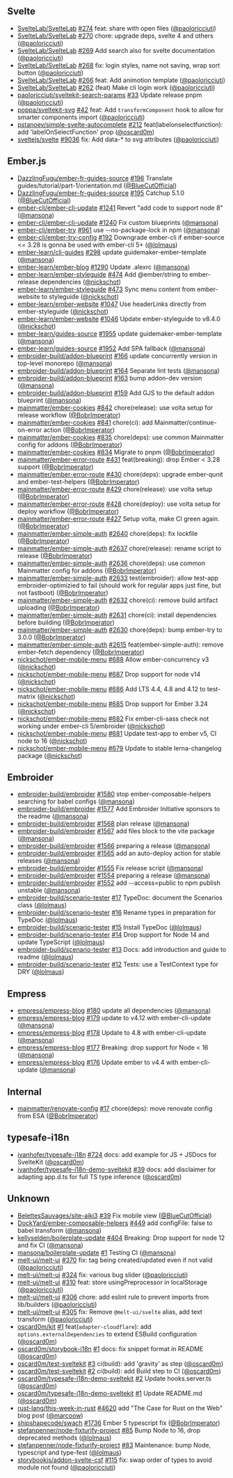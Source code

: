 ## Svelte

- [SvelteLab/SvelteLab] [#274](https://github.com/SvelteLab/SvelteLab/pull/274) feat: share with open files ([@paoloricciuti])
- [SvelteLab/SvelteLab] [#270](https://github.com/SvelteLab/SvelteLab/pull/270) chore: upgrade deps, svelte 4 and others ([@paoloricciuti])
- [SvelteLab/SvelteLab] [#269](https://github.com/SvelteLab/SvelteLab/pull/269) Add search also for svelte documentation ([@paoloricciuti])
- [SvelteLab/SvelteLab] [#268](https://github.com/SvelteLab/SvelteLab/pull/268) fix: login styles, name not saving, wrap sort button ([@paoloricciuti])
- [SvelteLab/SvelteLab] [#266](https://github.com/SvelteLab/SvelteLab/pull/266) feat: Add animotion template ([@paoloricciuti])
- [SvelteLab/SvelteLab] [#262](https://github.com/SvelteLab/SvelteLab/pull/262) (feat) Make cli login work ([@paoloricciuti])
- [paoloricciuti/sveltekit-search-params] [#33](https://github.com/paoloricciuti/sveltekit-search-params/pull/33) Update release pnpm ([@paoloricciuti])
- [poppa/sveltekit-svg] [#42](https://github.com/poppa/sveltekit-svg/pull/42) feat: Add `transformComponent` hook to allow for smarter components import ([@paoloricciuti])
- [pstanoev/simple-svelte-autocomplete] [#212](https://github.com/pstanoev/simple-svelte-autocomplete/pull/212) feat(labelonselectfunction): add 'labelOnSelectFunction' prop ([@oscard0m])
- [sveltejs/svelte] [#9036](https://github.com/sveltejs/svelte/pull/9036) fix: Add data-* to svg attributes ([@paoloricciuti])

## Ember.js

- [DazzlingFugu/ember-fr-guides-source] [#196](https://github.com/DazzlingFugu/ember-fr-guides-source/pull/196) Translate guides/tutorial/part-1/orientation.md ([@BlueCutOfficial])
- [DazzlingFugu/ember-fr-guides-source] [#195](https://github.com/DazzlingFugu/ember-fr-guides-source/pull/195) Catchup 5.1.0 ([@BlueCutOfficial])
- [ember-cli/ember-cli-update] [#1241](https://github.com/ember-cli/ember-cli-update/pull/1241) Revert "add code to support node 8" ([@mansona])
- [ember-cli/ember-cli-update] [#1240](https://github.com/ember-cli/ember-cli-update/pull/1240) Fix custom blueprints ([@mansona])
- [ember-cli/ember-try] [#961](https://github.com/ember-cli/ember-try/pull/961) use --no-package-lock in npm ([@mansona])
- [ember-cli/ember-try-config] [#192](https://github.com/ember-cli/ember-try-config/pull/192) Downgrade ember-cli if ember-source <= 3.28 is gonna be used with ember-cli 5+ ([@lolmaus])
- [ember-learn/cli-guides] [#298](https://github.com/ember-learn/cli-guides/pull/298) update guidemaker-ember-template ([@mansona])
- [ember-learn/ember-blog] [#1290](https://github.com/ember-learn/ember-blog/pull/1290) Update .alexrc ([@mansona])
- [ember-learn/ember-styleguide] [#474](https://github.com/ember-learn/ember-styleguide/pull/474) Add @ember/string to ember-release dependencies ([@nickschot])
- [ember-learn/ember-styleguide] [#473](https://github.com/ember-learn/ember-styleguide/pull/473) Sync menu content from ember-website to styleguide ([@nickschot])
- [ember-learn/ember-website] [#1047](https://github.com/ember-learn/ember-website/pull/1047) Use headerLinks directly from ember-styleguide ([@nickschot])
- [ember-learn/ember-website] [#1046](https://github.com/ember-learn/ember-website/pull/1046) Update ember-styleguide to v8.4.0 ([@nickschot])
- [ember-learn/guides-source] [#1955](https://github.com/ember-learn/guides-source/pull/1955) update guidemaker-ember-template ([@mansona])
- [ember-learn/guides-source] [#1952](https://github.com/ember-learn/guides-source/pull/1952) Add SPA fallback ([@mansona])
- [embroider-build/addon-blueprint] [#166](https://github.com/embroider-build/addon-blueprint/pull/166) update concurrently version in top-level monorepo ([@mansona])
- [embroider-build/addon-blueprint] [#164](https://github.com/embroider-build/addon-blueprint/pull/164) Separate lint tests ([@mansona])
- [embroider-build/addon-blueprint] [#163](https://github.com/embroider-build/addon-blueprint/pull/163) bump addon-dev version ([@mansona])
- [embroider-build/addon-blueprint] [#159](https://github.com/embroider-build/addon-blueprint/pull/159) Add GJS to the default addon blueprint ([@mansona])
- [mainmatter/ember-cookies] [#842](https://github.com/mainmatter/ember-cookies/pull/842) chore(release): use volta setup for release workflow ([@BobrImperator])
- [mainmatter/ember-cookies] [#841](https://github.com/mainmatter/ember-cookies/pull/841) chore(ci): add Mainmatter/continue-on-error action ([@BobrImperator])
- [mainmatter/ember-cookies] [#835](https://github.com/mainmatter/ember-cookies/pull/835) chore(deps): use common Mainmatter config for addons ([@BobrImperator])
- [mainmatter/ember-cookies] [#834](https://github.com/mainmatter/ember-cookies/pull/834) Migrate to pnpm ([@BobrImperator])
- [mainmatter/ember-error-route] [#431](https://github.com/mainmatter/ember-error-route/pull/431) feat(breaking): drop Ember < 3.28 support ([@BobrImperator])
- [mainmatter/ember-error-route] [#430](https://github.com/mainmatter/ember-error-route/pull/430) chore(deps): upgrade ember-qunit and ember-test-helpers ([@BobrImperator])
- [mainmatter/ember-error-route] [#429](https://github.com/mainmatter/ember-error-route/pull/429) chore(release): use volta setup ([@BobrImperator])
- [mainmatter/ember-error-route] [#428](https://github.com/mainmatter/ember-error-route/pull/428) chore(deploy): use volta setup for deploy workflow ([@BobrImperator])
- [mainmatter/ember-error-route] [#427](https://github.com/mainmatter/ember-error-route/pull/427) Setup volta, make CI green again. ([@BobrImperator])
- [mainmatter/ember-simple-auth] [#2640](https://github.com/mainmatter/ember-simple-auth/pull/2640) chore(deps): fix lockfile ([@BobrImperator])
- [mainmatter/ember-simple-auth] [#2637](https://github.com/mainmatter/ember-simple-auth/pull/2637) chore(release): rename script to release ([@BobrImperator])
- [mainmatter/ember-simple-auth] [#2636](https://github.com/mainmatter/ember-simple-auth/pull/2636) chore(deps): use common Mainmatter config for addons ([@BobrImperator])
- [mainmatter/ember-simple-auth] [#2633](https://github.com/mainmatter/ember-simple-auth/pull/2633) test(embroider): allow test-app embroider-optimizied to fail (should work for regular apps just fine, but not fastboot) ([@BobrImperator])
- [mainmatter/ember-simple-auth] [#2632](https://github.com/mainmatter/ember-simple-auth/pull/2632) chore(ci): remove build artifact uploading ([@BobrImperator])
- [mainmatter/ember-simple-auth] [#2631](https://github.com/mainmatter/ember-simple-auth/pull/2631) chore(ci): install dependencies before building ([@BobrImperator])
- [mainmatter/ember-simple-auth] [#2630](https://github.com/mainmatter/ember-simple-auth/pull/2630) chore(deps): bump ember-try to 3.0.0 ([@BobrImperator])
- [mainmatter/ember-simple-auth] [#2615](https://github.com/mainmatter/ember-simple-auth/pull/2615) feat(ember-simple-auth): remove ember-fetch dependency ([@BobrImperator])
- [nickschot/ember-mobile-menu] [#688](https://github.com/nickschot/ember-mobile-menu/pull/688) Allow ember-concurrency v3 ([@nickschot])
- [nickschot/ember-mobile-menu] [#687](https://github.com/nickschot/ember-mobile-menu/pull/687) Drop support for node v14 ([@nickschot])
- [nickschot/ember-mobile-menu] [#686](https://github.com/nickschot/ember-mobile-menu/pull/686) Add LTS 4.4, 4.8 and 4.12 to test-matrix ([@nickschot])
- [nickschot/ember-mobile-menu] [#685](https://github.com/nickschot/ember-mobile-menu/pull/685) Drop support for Ember 3.24 ([@nickschot])
- [nickschot/ember-mobile-menu] [#682](https://github.com/nickschot/ember-mobile-menu/pull/682) Fix ember-cli-sass check not working under ember-cli 5/embroider ([@nickschot])
- [nickschot/ember-mobile-menu] [#681](https://github.com/nickschot/ember-mobile-menu/pull/681) Update test-app to ember v5, CI node to 16 ([@nickschot])
- [nickschot/ember-mobile-menu] [#679](https://github.com/nickschot/ember-mobile-menu/pull/679) Update to stable lerna-changelog package ([@nickschot])

## Embroider

- [embroider-build/embroider] [#1580](https://github.com/embroider-build/embroider/pull/1580) stop ember-composable-helpers searching for babel configs ([@mansona])
- [embroider-build/embroider] [#1577](https://github.com/embroider-build/embroider/pull/1577) Add Embroider Initiative sponsors to the readme ([@mansona])
- [embroider-build/embroider] [#1568](https://github.com/embroider-build/embroider/pull/1568) plan release ([@mansona])
- [embroider-build/embroider] [#1567](https://github.com/embroider-build/embroider/pull/1567) add files block to the vite package ([@mansona])
- [embroider-build/embroider] [#1566](https://github.com/embroider-build/embroider/pull/1566) preparing a release ([@mansona])
- [embroider-build/embroider] [#1565](https://github.com/embroider-build/embroider/pull/1565) add an auto-deploy action for stable releases ([@mansona])
- [embroider-build/embroider] [#1555](https://github.com/embroider-build/embroider/pull/1555) Fix release script ([@mansona])
- [embroider-build/embroider] [#1554](https://github.com/embroider-build/embroider/pull/1554) preparing a release ([@mansona])
- [embroider-build/embroider] [#1552](https://github.com/embroider-build/embroider/pull/1552) add --access=public to npm publish unstable ([@mansona])
- [embroider-build/scenario-tester] [#17](https://github.com/embroider-build/scenario-tester/pull/17) TypeDoc: document the Scenarios class ([@lolmaus])
- [embroider-build/scenario-tester] [#16](https://github.com/embroider-build/scenario-tester/pull/16) Rename types in preparation for TypeDoc ([@lolmaus])
- [embroider-build/scenario-tester] [#15](https://github.com/embroider-build/scenario-tester/pull/15) Install TypeDoc ([@lolmaus])
- [embroider-build/scenario-tester] [#14](https://github.com/embroider-build/scenario-tester/pull/14) Drop support for Node 14 and update TypeScript ([@lolmaus])
- [embroider-build/scenario-tester] [#13](https://github.com/embroider-build/scenario-tester/pull/13) Docs: add introduction and guide to readme ([@lolmaus])
- [embroider-build/scenario-tester] [#12](https://github.com/embroider-build/scenario-tester/pull/12) Tests: use a TestContext type for DRY ([@lolmaus])

## Empress

- [empress/empress-blog] [#180](https://github.com/empress/empress-blog/pull/180) update all dependencies ([@mansona])
- [empress/empress-blog] [#179](https://github.com/empress/empress-blog/pull/179) update to v4.12 with ember-cli-update ([@mansona])
- [empress/empress-blog] [#178](https://github.com/empress/empress-blog/pull/178) Update to 4.8 with ember-cli-update ([@mansona])
- [empress/empress-blog] [#177](https://github.com/empress/empress-blog/pull/177) Breaking: drop support for Node < 16 ([@mansona])
- [empress/empress-blog] [#176](https://github.com/empress/empress-blog/pull/176) Update ember to v4.4 with ember-cli-update ([@mansona])

## Internal

- [mainmatter/renovate-config] [#17](https://github.com/mainmatter/renovate-config/pull/17) chore(deps): move renovate config from ESA ([@BobrImperator])

## typesafe-i18n

- [ivanhofer/typesafe-i18n] [#724](https://github.com/ivanhofer/typesafe-i18n/pull/724) docs: add example for JS + JSDocs for SvelteKit ([@oscard0m])
- [ivanhofer/typesafe-i18n-demo-sveltekit] [#39](https://github.com/ivanhofer/typesafe-i18n-demo-sveltekit/pull/39) docs: add disclaimer for adapting app.d.ts for full TS type inference ([@oscard0m])

## Unknown

- [BelettesSauvages/site-aiki3] [#39](https://github.com/BelettesSauvages/site-aiki3/pull/39) Fix mobile view ([@BlueCutOfficial])
- [DockYard/ember-composable-helpers] [#449](https://github.com/DockYard/ember-composable-helpers/pull/449) add configFile: false to babel transform ([@mansona])
- [kellyselden/boilerplate-update] [#404](https://github.com/kellyselden/boilerplate-update/pull/404) Breaking: Drop support for node 12 and fix CI ([@mansona])
- [mansona/boilerplate-update] [#1](https://github.com/mansona/boilerplate-update/pull/1) Testing CI ([@mansona])
- [melt-ui/melt-ui] [#370](https://github.com/melt-ui/melt-ui/pull/370) fix: tag being created/updated even if not valid ([@paoloricciuti])
- [melt-ui/melt-ui] [#324](https://github.com/melt-ui/melt-ui/pull/324) fix: various bug slider ([@paoloricciuti])
- [melt-ui/melt-ui] [#310](https://github.com/melt-ui/melt-ui/pull/310) feat: store usingPreprocessor in localStorage ([@paoloricciuti])
- [melt-ui/melt-ui] [#306](https://github.com/melt-ui/melt-ui/pull/306) chore: add eslint rule to prevent imports from lib/builders ([@paoloricciuti])
- [melt-ui/melt-ui] [#305](https://github.com/melt-ui/melt-ui/pull/305) fix: Remove `@melt-ui/svelte` alias, add text transform ([@paoloricciuti])
- [oscard0m/kit] [#1](https://github.com/oscard0m/kit/pull/1) feat(`adapter-cloudflare`): add `options.externalDependencies` to extend ESBuild configuration ([@oscard0m])
- [oscard0m/storybook-i18n] [#1](https://github.com/oscard0m/storybook-i18n/pull/1) docs: fix snippet format in README ([@oscard0m])
- [oscard0m/test-sveltekit] [#3](https://github.com/oscard0m/test-sveltekit/pull/3) ci(build): add 'gravity' as step ([@oscard0m])
- [oscard0m/test-sveltekit] [#2](https://github.com/oscard0m/test-sveltekit/pull/2) ci(build): add Build step to CI ([@oscard0m])
- [oscard0m/typesafe-i18n-demo-sveltekit] [#2](https://github.com/oscard0m/typesafe-i18n-demo-sveltekit/pull/2) Update hooks.server.ts ([@oscard0m])
- [oscard0m/typesafe-i18n-demo-sveltekit] [#1](https://github.com/oscard0m/typesafe-i18n-demo-sveltekit/pull/1) Update README.md ([@oscard0m])
- [rust-lang/this-week-in-rust] [#4620](https://github.com/rust-lang/this-week-in-rust/pull/4620) add "The Case for Rust on the Web" blog post ([@marcoow])
- [shipshapecode/swach] [#1736](https://github.com/shipshapecode/swach/pull/1736) Ember 5 typescript fix ([@BobrImperator])
- [stefanpenner/node-fixturify-project] [#85](https://github.com/stefanpenner/node-fixturify-project/pull/85) Bump Node to 16, drop deprecated methods ([@lolmaus])
- [stefanpenner/node-fixturify-project] [#83](https://github.com/stefanpenner/node-fixturify-project/pull/83) Maintenance: bump Node, typescript and type-fest ([@lolmaus])
- [storybookjs/addon-svelte-csf] [#115](https://github.com/storybookjs/addon-svelte-csf/pull/115) fix: swap order of types to avoid module not found ([@paoloricciuti])

[@BlueCutOfficial]: https://github.com/BlueCutOfficial
[@BobrImperator]: https://github.com/BobrImperator
[@lolmaus]: https://github.com/lolmaus
[@mansona]: https://github.com/mansona
[@marcoow]: https://github.com/marcoow
[@nickschot]: https://github.com/nickschot
[@oscard0m]: https://github.com/oscard0m
[@paoloricciuti]: https://github.com/paoloricciuti
[BelettesSauvages/site-aiki3]: https://github.com/BelettesSauvages/site-aiki3
[DazzlingFugu/ember-fr-guides-source]: https://github.com/DazzlingFugu/ember-fr-guides-source
[DockYard/ember-composable-helpers]: https://github.com/DockYard/ember-composable-helpers
[SvelteLab/SvelteLab]: https://github.com/SvelteLab/SvelteLab
[ember-cli/ember-cli-update]: https://github.com/ember-cli/ember-cli-update
[ember-cli/ember-try-config]: https://github.com/ember-cli/ember-try-config
[ember-cli/ember-try]: https://github.com/ember-cli/ember-try
[ember-learn/cli-guides]: https://github.com/ember-learn/cli-guides
[ember-learn/ember-blog]: https://github.com/ember-learn/ember-blog
[ember-learn/ember-styleguide]: https://github.com/ember-learn/ember-styleguide
[ember-learn/ember-website]: https://github.com/ember-learn/ember-website
[ember-learn/guides-source]: https://github.com/ember-learn/guides-source
[embroider-build/addon-blueprint]: https://github.com/embroider-build/addon-blueprint
[embroider-build/embroider]: https://github.com/embroider-build/embroider
[embroider-build/scenario-tester]: https://github.com/embroider-build/scenario-tester
[empress/empress-blog]: https://github.com/empress/empress-blog
[ivanhofer/typesafe-i18n-demo-sveltekit]: https://github.com/ivanhofer/typesafe-i18n-demo-sveltekit
[ivanhofer/typesafe-i18n]: https://github.com/ivanhofer/typesafe-i18n
[kellyselden/boilerplate-update]: https://github.com/kellyselden/boilerplate-update
[mainmatter/ember-cookies]: https://github.com/mainmatter/ember-cookies
[mainmatter/ember-error-route]: https://github.com/mainmatter/ember-error-route
[mainmatter/ember-simple-auth]: https://github.com/mainmatter/ember-simple-auth
[mainmatter/renovate-config]: https://github.com/mainmatter/renovate-config
[mansona/boilerplate-update]: https://github.com/mansona/boilerplate-update
[melt-ui/melt-ui]: https://github.com/melt-ui/melt-ui
[nickschot/ember-mobile-menu]: https://github.com/nickschot/ember-mobile-menu
[oscard0m/kit]: https://github.com/oscard0m/kit
[oscard0m/storybook-i18n]: https://github.com/oscard0m/storybook-i18n
[oscard0m/test-sveltekit]: https://github.com/oscard0m/test-sveltekit
[oscard0m/typesafe-i18n-demo-sveltekit]: https://github.com/oscard0m/typesafe-i18n-demo-sveltekit
[paoloricciuti/sveltekit-search-params]: https://github.com/paoloricciuti/sveltekit-search-params
[poppa/sveltekit-svg]: https://github.com/poppa/sveltekit-svg
[pstanoev/simple-svelte-autocomplete]: https://github.com/pstanoev/simple-svelte-autocomplete
[rust-lang/this-week-in-rust]: https://github.com/rust-lang/this-week-in-rust
[shipshapecode/swach]: https://github.com/shipshapecode/swach
[stefanpenner/node-fixturify-project]: https://github.com/stefanpenner/node-fixturify-project
[storybookjs/addon-svelte-csf]: https://github.com/storybookjs/addon-svelte-csf
[sveltejs/svelte]: https://github.com/sveltejs/svelte